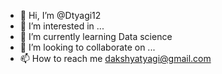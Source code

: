 - 👋 Hi, I’m @Dtyagi12
- 👀 I’m interested in ...
- 🌱 I’m currently learning Data science
- 💞️ I’m looking to collaborate on ...
- 📫 How to reach me dakshyatyagi@gmail.com

<!---
Dtyagi12/Dtyagi12 is a ✨ special ✨ repository because its `README.md` (this file) appears on your GitHub profile.
You can click the Preview link to take a look at your changes.
--->
